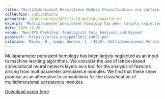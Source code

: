 ```yaml
---
title: "Multidimensional Persistence Module Classification via Lattice-Theoretic Convolutions"
collection: publications
permalink: /publication/2020-11-28-mulitd-convolution
excerpt: 'Multiparameter persistent homology has been largely neglected as an input to machine learning algorithms. We consider the use of lattice-based convolutional neural network layers as a tool for the analysis of features arising from multiparameter persistence modules. We find that these show promise as an alternative to convolutions for the classification of multidimensional persistence modules.'
date: 2020-11-28
venue: 'NeurIPS Workshop: Topological Data Analysis and Beyond'
paperurl: 'https://arxiv.org/pdf/2011.14057.pdf'
citation: 'Riess, H., &amp; Hansen, J. (2020). Multidimensional Persistence Module Classification via Lattice-Theoretic Convolutions. <i>arXiv preprint</i>.'
---
```

Multiparameter persistent homology has been largely neglected as an input to machine learning algorithms. We consider the use of lattice-based convolutional neural network layers as a tool for the analysis of features arising from multiparameter persistence modules. We find that these show promise as an alternative to convolutions for the classification of multidimensional persistence modules.

[Download paper here](https://arxiv.org/pdf/2011.14057.pdf)
